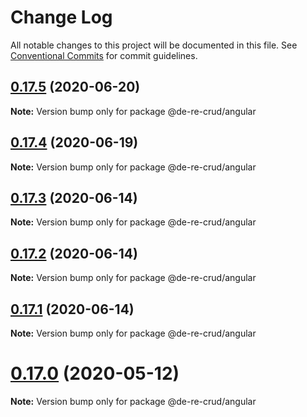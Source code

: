 # Change Log

All notable changes to this project will be documented in this file.
See [Conventional Commits](https://conventionalcommits.org) for commit guidelines.

## [0.17.5](https://github.com/DeReCrud/de-re-crud/tree/master/packages/angular/compare/v0.17.4...v0.17.5) (2020-06-20)

**Note:** Version bump only for package @de-re-crud/angular





## [0.17.4](https://github.com/DeReCrud/de-re-crud/tree/master/packages/angular/compare/v0.17.3...v0.17.4) (2020-06-19)

**Note:** Version bump only for package @de-re-crud/angular





## [0.17.3](https://github.com/DeReCrud/de-re-crud/tree/master/packages/angular/compare/v0.17.2...v0.17.3) (2020-06-14)

**Note:** Version bump only for package @de-re-crud/angular





## [0.17.2](https://github.com/DeReCrud/de-re-crud/tree/master/packages/angular/compare/v0.17.1...v0.17.2) (2020-06-14)

**Note:** Version bump only for package @de-re-crud/angular






## [0.17.1](https://github.com/DeReCrud/de-re-crud/tree/master/packages/angular/compare/v0.17.0...v0.17.1) (2020-06-14)

**Note:** Version bump only for package @de-re-crud/angular






# [0.17.0](https://github.com/DeReCrud/de-re-crud/tree/master/packages/angular/compare/v0.16.8...v0.17.0) (2020-05-12)

**Note:** Version bump only for package @de-re-crud/angular
